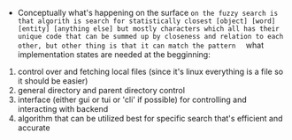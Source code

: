 * Conceptually what's happening on the surface
```on the fuzzy search is that algorith is search for statistically closest [object] [word] [entity] [anything else] but mostly characters which all has their unique code that can be summed up by closeness and relation to each other, but other thing is that it can match the pattern  ```
what implementation states are needed at the begginning:
1. control over and fetching local files (since it's linux everything is a file so it should be easier)
2. general directory and parent directory control
3. interface (either gui or tui or 'cli' if possible) for controlling and interacting with backend
4. algorithm that can be utilized best for specific search that's efficient and accurate
